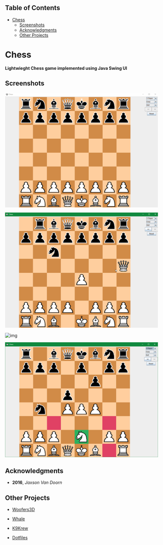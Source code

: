 <div id="table-of-contents">
<h2>Table of Contents</h2>
<div id="text-table-of-contents">
<ul>
<li><a href="#sec-1">Chess</a>
<ul>
<li><a href="#sec-1-1">Screenshots</a></li>
<li><a href="#sec-1-2">Acknowledgments</a></li>
<li><a href="#sec-1-3">Other Projects</a></li>
</ul>
</li>
</ul>
</div>
</div>


# Chess<a id="sec-1" name="sec-1"></a>

**Lightwieght Chess game implemented using Java Swing UI**

## Screenshots<a id="sec-1-1" name="sec-1-1"></a>

![img](./screenshots/move.gif "Movement")

![img](./screenshots/undo.gif "Undo")

![img](./screenshots/defaultBoard.png "Default Board")

![img](./screenshots/knight.png "Knight")

## Acknowledgments<a id="sec-1-2" name="sec-1-2"></a>

-   **2016**, *Jaxson Van Doorn*

## Other Projects<a id="sec-1-3" name="sec-1-3"></a>

-   [Woofers3D](https://github.com/woofers/java-projects/tree/master/Woofers3D)

-   [Whale](https://github.com/woofers/whale)

-   [K9Krew](https://github.com/woofers/k9-krew)

-   [Dotfiles](https://github.com/woofers/dotfiles)
